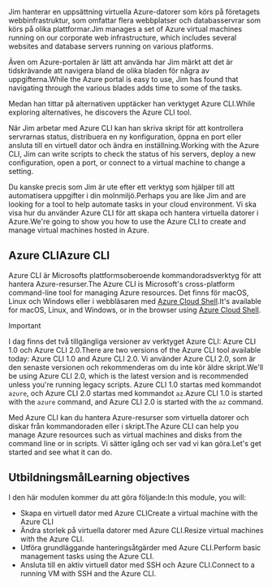 <span data-ttu-id="04943-101">Jim hanterar en uppsättning virtuella Azure-datorer som körs på företagets webbinfrastruktur, som omfattar flera webbplatser och databasservrar som körs på olika plattformar.</span><span class="sxs-lookup"><span data-stu-id="04943-101">Jim manages a set of Azure virtual machines running on our corporate web infrastructure, which includes several websites and database servers running on various platforms.</span></span> 

<span data-ttu-id="04943-102">Även om Azure-portalen är lätt att använda har Jim märkt att det är tidskrävande att navigera bland de olika bladen för några av uppgifterna.</span><span class="sxs-lookup"><span data-stu-id="04943-102">While the Azure portal is easy to use, Jim has found that navigating through the various blades adds time to some of the tasks.</span></span> 

<span data-ttu-id="04943-103">Medan han tittar på alternativen upptäcker han verktyget Azure CLI.</span><span class="sxs-lookup"><span data-stu-id="04943-103">While exploring alternatives, he discovers the Azure CLI tool.</span></span>

<span data-ttu-id="04943-104">När Jim arbetar med Azure CLI kan han skriva skript för att kontrollera servrarnas status, distribuera en ny konfiguration, öppna en port eller ansluta till en virtuell dator och ändra en inställning.</span><span class="sxs-lookup"><span data-stu-id="04943-104">Working with the Azure CLI, Jim can write scripts to check the status of his servers, deploy a new configuration, open a port, or connect to a virtual machine to change a setting.</span></span>

<span data-ttu-id="04943-105">Du kanske precis som Jim är ute efter ett verktyg som hjälper till att automatisera uppgifter i din molnmiljö.</span><span class="sxs-lookup"><span data-stu-id="04943-105">Perhaps you are like Jim and are looking for a tool to help automate tasks in your cloud environment.</span></span> <span data-ttu-id="04943-106">Vi ska visa hur du använder Azure CLI för att skapa och hantera virtuella datorer i Azure.</span><span class="sxs-lookup"><span data-stu-id="04943-106">We're going to show you how to use the Azure CLI to create and manage virtual machines hosted in Azure.</span></span> 

## <a name="azure-cli"></a><span data-ttu-id="04943-107">Azure CLI</span><span class="sxs-lookup"><span data-stu-id="04943-107">Azure CLI</span></span>

<span data-ttu-id="04943-108">Azure CLI är Microsofts plattformsoberoende kommandoradsverktyg för att hantera Azure-resurser.</span><span class="sxs-lookup"><span data-stu-id="04943-108">The Azure CLI is Microsoft's cross-platform command-line tool for managing Azure resources.</span></span> <span data-ttu-id="04943-109">Det finns för macOS, Linux och Windows eller i webbläsaren med [Azure Cloud Shell](https://docs.microsoft.com/azure/cloud-shell/overview).</span><span class="sxs-lookup"><span data-stu-id="04943-109">It's available for macOS, Linux, and Windows, or in the browser using [Azure Cloud Shell](https://docs.microsoft.com/azure/cloud-shell/overview).</span></span>

> [!IMPORTANT]
> <span data-ttu-id="04943-110">I dag finns det två tillgängliga versioner av verktyget Azure CLI: Azure CLI 1.0 och Azure CLI 2.0.</span><span class="sxs-lookup"><span data-stu-id="04943-110">There are two versions of the Azure CLI tool available today: Azure CLI 1.0 and Azure CLI 2.0.</span></span> <span data-ttu-id="04943-111">Vi använder Azure CLI 2.0, som är den senaste versionen och rekommenderas om du inte kör äldre skript.</span><span class="sxs-lookup"><span data-stu-id="04943-111">We'll be using Azure CLI 2.0, which is the latest version and is recommended unless you're running legacy scripts.</span></span> <span data-ttu-id="04943-112">Azure CLI 1.0 startas med kommandot `azure`, och Azure CLI 2.0 startas med kommandot `az`.</span><span class="sxs-lookup"><span data-stu-id="04943-112">Azure CLI 1.0 is started with the `azure` command, and Azure CLI 2.0 is started with the `az` command.</span></span> 

<span data-ttu-id="04943-113">Med Azure CLI kan du hantera Azure-resurser som virtuella datorer och diskar från kommandoraden eller i skript.</span><span class="sxs-lookup"><span data-stu-id="04943-113">The Azure CLI can help you manage Azure resources such as virtual machines and disks from the command line or in scripts.</span></span> <span data-ttu-id="04943-114">Vi sätter igång och ser vad vi kan göra.</span><span class="sxs-lookup"><span data-stu-id="04943-114">Let's get started and see what it can do.</span></span>

## <a name="learning-objectives"></a><span data-ttu-id="04943-115">Utbildningsmål</span><span class="sxs-lookup"><span data-stu-id="04943-115">Learning objectives</span></span>

<span data-ttu-id="04943-116">I den här modulen kommer du att göra följande:</span><span class="sxs-lookup"><span data-stu-id="04943-116">In this module, you will:</span></span>

- <span data-ttu-id="04943-117">Skapa en virtuell dator med Azure CLI</span><span class="sxs-lookup"><span data-stu-id="04943-117">Create a virtual machine with the Azure CLI</span></span>
- <span data-ttu-id="04943-118">Ändra storlek på virtuella datorer med Azure CLI.</span><span class="sxs-lookup"><span data-stu-id="04943-118">Resize virtual machines with the Azure CLI.</span></span>
- <span data-ttu-id="04943-119">Utföra grundläggande hanteringsåtgärder med Azure CLI.</span><span class="sxs-lookup"><span data-stu-id="04943-119">Perform basic management tasks using the Azure CLI.</span></span>
- <span data-ttu-id="04943-120">Ansluta till en aktiv virtuell dator med SSH och Azure CLI.</span><span class="sxs-lookup"><span data-stu-id="04943-120">Connect to a running VM with SSH and the Azure CLI.</span></span>
